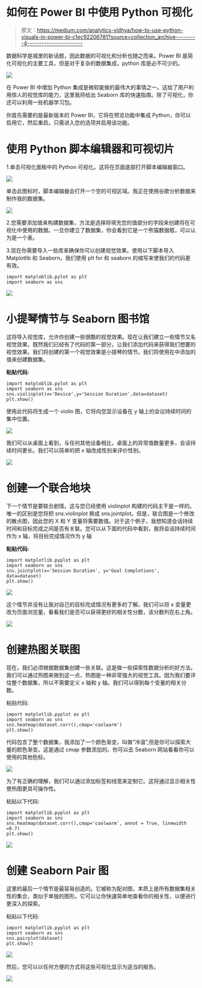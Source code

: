 # 如何在 Power BI 中使用 Python 可视化

> 原文：<https://medium.com/analytics-vidhya/how-to-use-python-visuals-in-power-bi-c1ec92206781?source=collection_archive---------4----------------------->

数据科学是城里的新话题，因此数据的可视化和分析也随之而来。Power BI 是简化可视化的主要工具，但是对于复杂的数据集成，python 库是必不可少的。

![](img/f46fdb78519daec834868b3221b05dd8.png)

在 Power BI 中增加 Python 集成是微软能做的最伟大的事情之一。这给了用户利用惊人的视觉库的能力，这里我将给出 Seaborn 库的快速指南。除了可视化，你还可以利用一些机器学习包。

你首先需要的是最新版本的 Power BI，它将在预览功能中集成 Python，你可以启用它，然后重启。只需进入您的选项并启用该功能。

# 使用 Python 脚本编辑器和可视切片

1.单击可视化面板中的 Python 可视化。这将在页面底部打开脚本编辑器窗口。

![](img/692c3c2e4d6a27a498434dff31d03933.png)

单击此图标时，脚本编辑器会打开一个空的可视区域。我正在使用谷歌分析数据来制作我的数据集。

![](img/f34e4e92f30bb40dccf3c26377867962.png)

2.您需要添加值来构建数据集，方法是选择将填充您的值部分的字段来创建将在可视化中使用的数据。一旦你建立了数据集，你会看到它是一个熊猫数据框，可以认为是一个表。

3.现在你需要导入一些库来确保你可以创建视觉效果。使用以下脚本导入 Matplotlib 和 Seaborn。我们使用 plt for 和 seaborn 的缩写来使我们的代码更有效。

```
import matploblib.pylot as plt
import seaborn as sns
```

![](img/d82c2aabeb44540287565721c460e225.png)

# 小提琴情节与 Seaborn 图书馆

这将导入视觉库，允许你创建一些很酷的视觉效果。现在让我们建立一些情节又名视觉效果。既然我们已经有了代码的第一部分，让我们添加代码来获得我们想要的视觉效果。我们将创建的第一个视觉效果是小提琴的情节。我们将使用在中添加的值来创建数据集。

**粘贴代码:**

```
import matploblib.pylot as plt
import seaborn as sns
sns.violinplot(x='Device',y='Session Duration',data=dataset)
plt.show()
```

使用此代码将生成一个 violin 图，它将向您显示设备在 y 轴上的会议持续时间的集中位置。

![](img/ba0c7f932f7c611158e779408bbc245d.png)

我们可以从桌面上看到，与任何其他设备相比，桌面上的异常值数量更多，会话持续时间更长。我们可以简单的把 x 轴改成性别来评价性别。

![](img/8ac12e44cec10d855c3df80edc74cf32.png)

# 创建一个联合地块

下一个情节是要联合剧情。这与您已经使用 violinplot 构建的代码主干是一样的。唯一的区别是您将把 sns.violinplot 换成 sns.jointplot。但是，联合图是一个修改的散点图，因此您的 X 和 Y 变量将需要数值。对于这个例子，我想知道会话持续时间和目标完成之间是否有关联。您可以从下面的代码中看到，我将会话持续时间作为 x 轴，将目标完成情况作为 y 轴

**粘贴代码:**

```
import matplotlib.pyplot as plt
import seaborn as sns
sns.jointplot(x='Session Duration', y='Goal Completions', data=dataset)
plt.show()
```

![](img/f9ec2d863f1bff7e922485031a47df51.png)

这个情节并没有让我对自己的目标完成情况有更多的了解。我们可以将 x 变量更改为页面浏览量，看看我们是否可以获得更好的相关性分数，该分数列在右上角。

![](img/fe97da45b42c9f026e9f504e651ace4d.png)

# 创建热图关联图

现在，我们必须根据数据集创建一些关联。这是做一些探索性数据分析的好方法。我们可以通过热图来做到这一点，热图是一种非常强大的视觉工具。因为我们要评估整个数据集，所以不需要定义 x 轴和 y 轴。我们可以得到每个变量的相关分数。

粘贴代码:

```
import matplotlib.pyplot as plt
import seaborn as sns
sns.heatmap(dataset.corr(),cmap='coolwarm')
plt.show()
```

代码包含了整个数据集，我添加了一个颜色渐变，叫做“冷温”,但是你可以探索大量的颜色渐变。这是通过 cmap 参数添加的。你可以去 Seaborn 网站看看你可以使用的其他色标。

![](img/2cf231aab1b52e5f4a22d882a650ea21.png)

为了有正确的理解，我们可以通过添加标签和线宽来定制它。这将通过显示相关性使热图更具可操作性。

粘贴以下代码:

```
import matplotlib.pyplot as plt
import seaborn as sns
sns.heatmap(dataset.corr(),cmap='coolwarm', annot = True, linewidth =0.7)
plt.show()
```

![](img/ca6ef3a0281dbdb8f5dff5dcd67ea480.png)

# 创建 Seaborn Pair 图

这里的最后一个情节是最容易创造的。它被称为配对图，本质上是所有数据集相关性的集合，类似于单独的图形。它可以让你快速简单地查看你的相关性，以便进行更深入的探索。

粘贴以下代码:

```
import matplotlib.pyplot as plt
import seaborn as sns
sns.pairplot(dataset)
plt.show()
```

![](img/98b2fe56440e43d1736cc386d97a9a8f.png)

然后，您可以以任何方便的方式将这些可视化显示为适当的报告。

![](img/f46fdb78519daec834868b3221b05dd8.png)